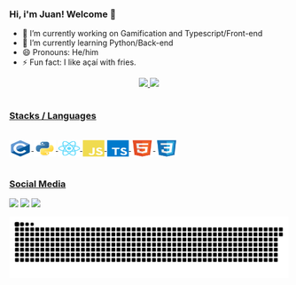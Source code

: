 ### Hi, i'm Juan! Welcome 👋

- 🔭 I’m currently working on Gamification and Typescript/Front-end
- 🌱 I’m currently learning Python/Back-end
- 😄 Pronouns: He/him
- ⚡ Fun fact: I like açaí with fries. 

<div align="center">
  <a href="https://github.com/BlyBR">
  <img height="180em" src="https://github-readme-stats.vercel.app/api?username=BlyBR&show_icons=true&theme=discord_old_blurple&include_all_commits=true&count_private=true"/>
  <img height="180em" src="https://github-readme-stats.vercel.app/api/top-langs/?username=BlyBR&layout=compact&langs_count=7&theme=discord_old_blurple"/>
</div>
  
  #
  
### Stacks / Languages
<div style="display: inline_block"><br>
  <img align="center" alt="Juan-C" height="30" width="40" src="https://raw.githubusercontent.com/devicons/devicon/master/icons/c/c-original.svg">
  <img align="center" alt="Juan-Python" height="30" width="40" src="https://raw.githubusercontent.com/devicons/devicon/master/icons/python/python-original.svg">
  <img align="center" alt="Juan-React" height="30" width="40" src="https://raw.githubusercontent.com/devicons/devicon/master/icons/react/react-original.svg">
  <img align="center" alt="Juan-Js" height="30" width="40" src="https://raw.githubusercontent.com/devicons/devicon/master/icons/javascript/javascript-plain.svg">
  <img align="center" alt="Juan-Ts" height="30" width="40" src="https://raw.githubusercontent.com/devicons/devicon/master/icons/typescript/typescript-plain.svg">
  <img align="center" alt="Juan-HTML" height="30" width="40" src="https://raw.githubusercontent.com/devicons/devicon/master/icons/html5/html5-original.svg">
  <img align="center" alt="Juan-CSS" height="30" width="40" src="https://raw.githubusercontent.com/devicons/devicon/master/icons/css3/css3-original.svg">
</div> 
  
  #

### Social Media
<div> 
  <a href="https://instagram.com/juan_malves" target="_blank"><img src="https://img.shields.io/badge/-Instagram-%23E4405F?style=for-the-badge&logo=instagram&logoColor=white" target="_blank"></a>
  <a href = "mailto:d.juan.alves@gmail.com"><img src="https://img.shields.io/badge/-Gmail-%23333?style=for-the-badge&logo=gmail&logoColor=white" target="_blank"></a>
  <a href="https://www.linkedin.com/in/juanmangueira" target="_blank"><img src="https://img.shields.io/badge/-LinkedIn-%230077B5?style=for-the-badge&logo=linkedin&logoColor=white" target="_blank"></a> 
  
  ![Snake animation](https://github.com/BlyBR/BlyBR/blob/output/github-contribution-grid-snake.svg)
</div>
